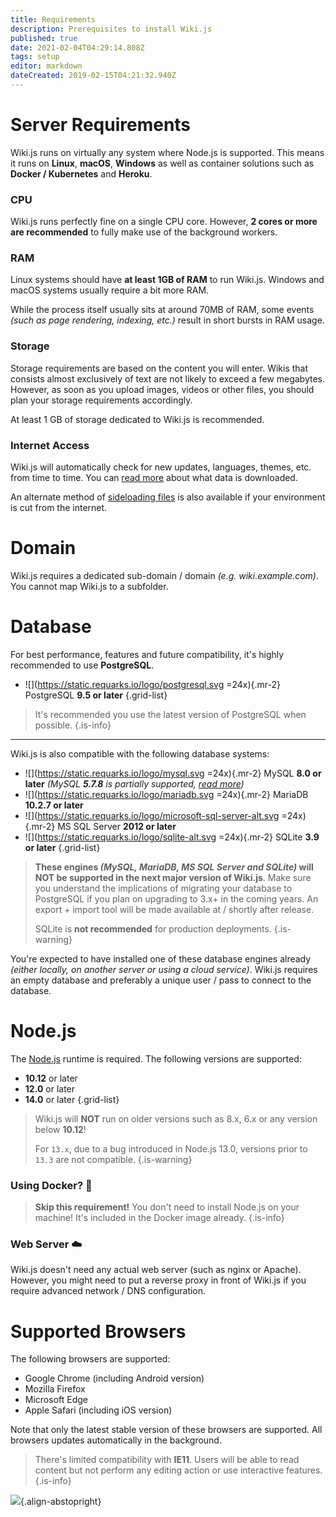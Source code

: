 ```yaml
---
title: Requirements
description: Prerequisites to install Wiki.js
published: true
date: 2021-02-04T04:29:14.808Z
tags: setup
editor: markdown
dateCreated: 2019-02-15T04:21:32.940Z
---
```


# Server Requirements

Wiki.js runs on virtually any system where Node.js is supported.
This means it runs on **Linux**, **macOS**, **Windows** as well as container solutions such as **Docker / Kubernetes** and **Heroku**.

### CPU
Wiki.js runs perfectly fine on a single CPU core. However, **2 cores or more are recommended** to fully make use of the background workers.

### RAM
Linux systems should have **at least 1GB of RAM** to run Wiki.js. Windows and macOS systems usually require a bit more RAM.

While the process itself usually sits at around 70MB of RAM, some events *(such as page rendering, indexing, etc.)* result in short bursts in RAM usage.

### Storage
Storage requirements are based on the content you will enter. Wikis that consists almost exclusively of text are not likely to exceed a few megabytes. However, as soon as you upload images, videos or other files, you should plan your storage requirements accordingly.

At least 1 GB of storage dedicated to Wiki.js is recommended.

### Internet Access
Wiki.js will automatically check for new updates, languages, themes, etc. from time to time. You can [read more](/install/requirements/internet) about what data is downloaded.

An alternate method of [sideloading files](/install/sideload) is also available if your environment is cut from the internet.

# Domain

Wiki.js requires a dedicated sub-domain / domain *(e.g. wiki.example.com)*. You cannot map Wiki.js to a subfolder.

# Database

For best performance, features and future compatibility, it's highly recommended to use **PostgreSQL**.

- ![](https://static.requarks.io/logo/postgresql.svg =24x){.mr-2} PostgreSQL **9.5 or later**
{.grid-list}

> It's recommended you use the latest version of PostgreSQL when possible.
{.is-info}

---

Wiki.js is also compatible with the following database systems:

- ![](https://static.requarks.io/logo/mysql.svg =24x){.mr-2} MySQL **8.0 or later** *(MySQL **5.7.8** is partially supported, [read more](/install/requirements/mysql5))*
- ![](https://static.requarks.io/logo/mariadb.svg =24x){.mr-2} MariaDB **10.2.7 or later**
- ![](https://static.requarks.io/logo/microsoft-sql-server-alt.svg =24x){.mr-2} MS SQL Server **2012 or later**
- ![](https://static.requarks.io/logo/sqlite-alt.svg =24x){.mr-2} SQLite **3.9 or later**
{.grid-list}

> **These engines *(MySQL, MariaDB, MS SQL Server and SQLite)* will NOT be supported in the next major version of Wiki.js**. Make sure you understand the implications of migrating your database to PostgreSQL if you plan on upgrading to 3.x+ in the coming years. An export + import tool will be made available at / shortly after release.
> 
> SQLite is **not recommended** for production deployments.
{.is-warning}

You're expected to have installed one of these database engines already *(either locally, on another server or using a cloud service)*. Wiki.js requires an empty database and preferably a unique user / pass to connect to the database.

# Node.js

The [Node.js](https://nodejs.org/) runtime is required. The following versions are supported:

- **10.12** or later
- **12.0** or later
- **14.0** or later
{.grid-list}

> Wiki.js will **NOT** run on older versions such as 8.x, 6.x or any version below **10.12**!
>
> For `13.x`, due to a bug introduced in Node.js 13.0, versions prior to `13.3` are not compatible.
{.is-warning}

### **Using Docker?** :whale:

> **Skip this requirement!** You don't need to install Node.js on your machine! It's included in the Docker image already.
{.is-info}

### **Web Server** :cloud:

Wiki.js doesn't need any actual web server (such as nginx or Apache). However, you might need to put a reverse proxy in front of Wiki.js if you require advanced network / DNS configuration.

# Supported Browsers

The following browsers are supported:

- Google Chrome (including Android version)
- Mozilla Firefox
- Microsoft Edge
- Apple Safari (including iOS version)

Note that only the latest stable version of these browsers are supported. All browsers updates automatically in the background.

> There's limited compatibility with **IE11**. Users will be able to read content but not perform any editing action or use interactive features.
{.is-info}

![](https://a.icons8.com/ViUXyjOj/f4tFww/svg.svg){.align-abstopright}
